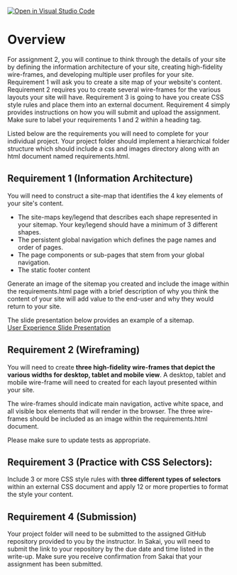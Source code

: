 [![Open in Visual Studio Code](https://classroom.github.com/assets/open-in-vscode-718a45dd9cf7e7f842a935f5ebbe5719a5e09af4491e668f4dbf3b35d5cca122.svg)](https://classroom.github.com/online_ide?assignment_repo_id=11880543&assignment_repo_type=AssignmentRepo)
# Overview

For assignment 2, you will continue to think through the details of your site by defining the information architecture of your site, creating high-fidelity wire-frames, and developing multiple user profiles for your site.  Requirement 1 will ask you to create a site map of your website's content.  Requirement 2 requires you to create several wire-frames for the various layouts your site will have.  Requirement 3 is going to have you create CSS style rules and place them into an external document. Requirement 4 simply provides instructions on how you will submit and upload the assignment.   Make sure to label your requirements 1 and 2 within a heading tag.

Listed below are the  requirements you will need to complete for your individual project. Your project folder should implement a hierarchical folder structure which should include a css and images directory along with an html document named requirements.html.

## Requirement 1 (Information Architecture)

You will need to construct a site-map that identifies the 4 key elements of your site's content.

 - The site-maps key/legend that describes each shape represented in your sitemap.  Your key/legend should have a minimum of 3 different shapes.
 - The persistent global navigation which defines the page names and order of pages.
 - The page components or sub-pages that stem from your global navigation.
 - The static footer content

Generate an image of the sitemap you created and include the image within the requirements.html page with a brief description of why you think the content of your site will add value to the end-user and why they would return to your site.

The slide presentation below provides an example of a sitemap.  
[User Experience Slide Presentation](https://instructorc.github.io/site/slides/webdev/ux.html)


## Requirement 2 (Wireframing)

You will need to create **three high-fidelity wire-frames that depict the various widths for desktop, tablet and mobile view**. A desktop, tablet and mobile wire-frame will need to created for each layout presented within your site. 

The wire-frames should indicate main navigation, active white space, and all visible box elements that will render in the browser.  The three wire-frames should be included as an image within the requirements.html document.

Please make sure to update tests as appropriate.

## Requirement 3 (Practice with CSS Selectors):

Include 3 or more CSS style rules with **three different types of selectors** within an external CSS document and apply 12 or more properties to format the style your content.

## Requirement 4 (Submission)

Your project folder will need to be submitted to the assigned GitHub repository provided to you by the instructor. In Sakai, you will need to submit the link to your repository by the due date and time listed in the write-up. Make sure you receive confirmation from Sakai that your assignment has been submitted.
